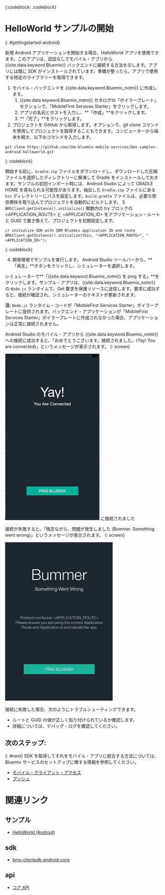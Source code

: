 <!-- Attribute definitions -->
{:codeblock: .codeblock}

# HelloWorld サンプルの開始
{: #gettingstarted-android}

新規 Android アプリケーションを開始する場合、HelloWorld アプリを使用できます。このアプリは、認証なしでモバイル・アプリから {{site.data.keyword.Bluemix}} バックエンドに接続する方法を示します。アプリには既に SDK がインストールされています。準備が整ったら、アプリで使用する特定のライブラリーを取得できます。

1. モバイル・バックエンドを {{site.data.keyword.Bluemix_notm}} に作成します。
    1. {{site.data.keyword.Bluemix_notm}} カタログの「ボイラープレート」セクションで、「MobileFirst Services Starter」をクリックします。
    2. アプリの名前とホストを入力し、**「作成」**をクリックします。
    3. **「完了」**をクリックします。
2. プロジェクトを GitHub から取得します。オプションで、git clone コマンドを使用してプロジェクトを取得することもできます。コンピューターから端末を開き、以下のコマンドを入力します。
```
git clone https://github.com/ibm-bluemix-mobile-services/bms-samples-android-helloworld.git
```
{: codeblock}

開始する前に、`Gradle.zip` ファイルをダウンロードし、ダウンロードした圧縮ファイルを選択したディレクトリーに解凍して Gradle をインストールしておきます。サンプルの初回インポート時には、Android Studio によって GRADLE HOME を尋ねられる可能性があります。抽出した `Gradle.zip` ファイルにある `bin` ディレクトリーにパスを設定します。`build.gradle` ファイルは、必要な依存関係を取り込んでプロジェクトを自動的にビルドします。
3. `BMSClient.getInstance().initialize()` 関数内の try ブロックの &lt;APPLICATION_ROUTE&gt; と &lt;APPLICATION_ID&gt; をアプリケーション・ルートと GUID で置き換えて、プロジェクトを初期設定します。
```
// initialize SDK with IBM Bluemix application ID and route
BMSClient.getInstance().initialize(this, "<APPLICATION_ROUTE>", "<APPLICATION_ID>");
```
{: codeblock}

4. 開発環境でサンプルを実行します。
Android Studio ツールバーから、**「再生」**ボタンをクリックし、シミュレーターを選択します。

  シミュレーターで**「{{site.data.keyword.Bluemix_notm}} を ping する」**をクリックします。サンプル・アプリは、{{site.data.keyword.Bluemix_notm}} の `Node.js` ランタイムで、Get 要求を保護リソースに送信します。要求に成功すると、接続が確認され、シミュレーターのテキストが更新されます。

  **注:** `Node.js` ランタイム・コードが「MobileFirst Services Starter」ボイラープレートに提供されます。バックエンド・アプリケーションが「MobileFirst Services Starter」ボイラープレートに作成されなかった場合、アプリケーションは正常に接続されません。

  Android Studio のモバイル・アプリから {{site.data.keyword.Bluemix_notm}} への接続に成功すると、「おめでとうございます。接続されました。(Yay! You are connected)」というメッセージが表示されます。
{: screen}

  ![Hello World アプリケーションは正常に {{site.data.keyword.Bluemix_notm}}](images/yayconnected.jpg "図 1. Hello World アプリケーションは正常に Bluemix に接続されました") に接続されました

  接続が失敗すると、「残念ながら、問題が発生しました (Bummer. Something went wrong)」というメッセージが表示されます。
{: screen}

  ![Hello World アプリケーションは、Bluemix に接続されていません](images/bummer_android.jpg "図 2. Hello World アプリケーションは Bluemix に接続されていません")

  接続に失敗した場合、次のようにトラブルシューティングできます。
   * ルートと GUID の値が正しく貼り付けられているか確認します。
   * 詳細については、デバッグ・ログを確認してください。

## 次のステップ:
{: #next}
SDK を取得してそれをモバイル・アプリに統合する方法については、Bluemix サービスのセットアップに関する情報を参照してください。
   * [モバイル・クライアント・アクセス](../../services/mobileaccess/index.html)
   * [プッシュ](../../services/mobilepush/index.html)

# 関連リンク

## サンプル
   * [HelloWorld (Android)](https://github.com/ibm-bluemix-mobile-services/bms-samples-android-helloworld)

## sdk
   * [bms-clientsdk-android-core](https://github.com/ibm-bluemix-mobile-services/bms-clientsdk-android-core)

## api
   * [コア API](https://www.{DomainName}/docs/api/content/api/mobilefirst/android/core-api-doc/overview-summary.html)

